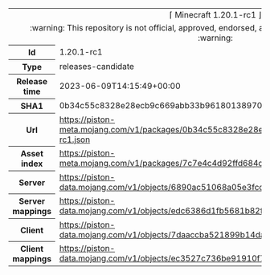 <html><table>
<tr><td colspan="2" align="center"><img width="0" height="0"><br/>⌈ Minecraft 1.20.1-rc1 ⌋<br/><img width="0" height="0"></td></tr>
<tr><td colspan="2" align="center"><img width="0" height="0"><br/>
:warning: This repository is not official, approved, endorsed, associated or connected with Mojang :warning:
<br/><img width="0" height="0"></td></tr>
<tr><th>Id</th><td>1.20.1-rc1</td></tr>
<tr><th>Type</th><td>releases-candidate</td></tr>
<tr><th>Release time</th><td>2023-06-09T14:15:49+00:00</td></tr>
<tr><th>SHA1</th><td>0b34c55c8328e28ecb9c669abb33b96180138970</td></tr>
<tr><th>Url</th><td><a href="https://piston-meta.mojang.com/v1/packages/0b34c55c8328e28ecb9c669abb33b96180138970/1.20.1-rc1.json">https://piston-meta.mojang.com/v1/packages/0b34c55c8328e28ecb9c669abb33b96180138970/1.20.1-rc1.json</a></td></tr>
<tr><th>Asset index</th><td><a href="https://piston-meta.mojang.com/v1/packages/7c7e4c4d92ffd684d5673a07632c5ca1b7d44de0/5.json">https://piston-meta.mojang.com/v1/packages/7c7e4c4d92ffd684d5673a07632c5ca1b7d44de0/5.json</a></td></tr>
<tr><th>Server</th><td><a href="https://piston-data.mojang.com/v1/objects/6890ac51068a05e3fcc4158478247e5a5e47bcac/server.jar">https://piston-data.mojang.com/v1/objects/6890ac51068a05e3fcc4158478247e5a5e47bcac/server.jar</a></td></tr>
<tr><th>Server mappings</th><td><a href="https://piston-data.mojang.com/v1/objects/edc6386d1fb5681b82f971877720a7e5914761c3/server.txt">https://piston-data.mojang.com/v1/objects/edc6386d1fb5681b82f971877720a7e5914761c3/server.txt</a></td></tr>
<tr><th>Client</th><td><a href="https://piston-data.mojang.com/v1/objects/7daaccba521899b14da6c60ed1ab01805bffeec7/client.jar">https://piston-data.mojang.com/v1/objects/7daaccba521899b14da6c60ed1ab01805bffeec7/client.jar</a></td></tr>
<tr><th>Client mappings</th><td><a href="https://piston-data.mojang.com/v1/objects/ec3527c736be91910f7986bd18874ace9884386f/client.txt">https://piston-data.mojang.com/v1/objects/ec3527c736be91910f7986bd18874ace9884386f/client.txt</a></td></tr>
</table></html>